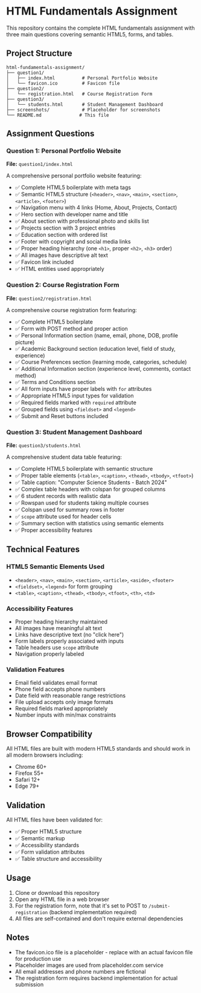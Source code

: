 # HTML Fundamentals Assignment

This repository contains the complete HTML fundamentals assignment with three main questions covering semantic HTML5, forms, and tables.

## Project Structure

```
html-fundamentals-assignment/
├── question1/
│   ├── index.html          # Personal Portfolio Website
│   └── favicon.ico         # Favicon file
├── question2/
│   └── registration.html   # Course Registration Form
├── question3/
│   └── students.html       # Student Management Dashboard
├── screenshots/            # Placeholder for screenshots
└── README.md              # This file
```

## Assignment Questions

### Question 1: Personal Portfolio Website
**File:** `question1/index.html`

A comprehensive personal portfolio website featuring:
- ✅ Complete HTML5 boilerplate with meta tags
- ✅ Semantic HTML5 structure (`<header>`, `<nav>`, `<main>`, `<section>`, `<article>`, `<footer>`)
- ✅ Navigation menu with 4 links (Home, About, Projects, Contact)
- ✅ Hero section with developer name and title
- ✅ About section with professional photo and skills list
- ✅ Projects section with 3 project entries
- ✅ Education section with ordered list
- ✅ Footer with copyright and social media links
- ✅ Proper heading hierarchy (one `<h1>`, proper `<h2>`, `<h3>` order)
- ✅ All images have descriptive alt text
- ✅ Favicon link included
- ✅ HTML entities used appropriately

### Question 2: Course Registration Form
**File:** `question2/registration.html`

A comprehensive course registration form featuring:
- ✅ Complete HTML5 boilerplate
- ✅ Form with POST method and proper action
- ✅ Personal Information section (name, email, phone, DOB, profile picture)
- ✅ Academic Background section (education level, field of study, experience)
- ✅ Course Preferences section (learning mode, categories, schedule)
- ✅ Additional Information section (experience level, comments, contact method)
- ✅ Terms and Conditions section
- ✅ All form inputs have proper labels with `for` attributes
- ✅ Appropriate HTML5 input types for validation
- ✅ Required fields marked with `required` attribute
- ✅ Grouped fields using `<fieldset>` and `<legend>`
- ✅ Submit and Reset buttons included

### Question 3: Student Management Dashboard
**File:** `question3/students.html`

A comprehensive student data table featuring:
- ✅ Complete HTML5 boilerplate with semantic structure
- ✅ Proper table elements (`<table>`, `<caption>`, `<thead>`, `<tbody>`, `<tfoot>`)
- ✅ Table caption: "Computer Science Students - Batch 2024"
- ✅ Complex table headers with colspan for grouped columns
- ✅ 6 student records with realistic data
- ✅ Rowspan used for students taking multiple courses
- ✅ Colspan used for summary rows in footer
- ✅ `scope` attribute used for header cells
- ✅ Summary section with statistics using semantic elements
- ✅ Proper accessibility features

## Technical Features

### HTML5 Semantic Elements Used
- `<header>`, `<nav>`, `<main>`, `<section>`, `<article>`, `<aside>`, `<footer>`
- `<fieldset>`, `<legend>` for form grouping
- `<table>`, `<caption>`, `<thead>`, `<tbody>`, `<tfoot>`, `<th>`, `<td>`

### Accessibility Features
- Proper heading hierarchy maintained
- All images have meaningful alt text
- Links have descriptive text (no "click here")
- Form labels properly associated with inputs
- Table headers use `scope` attribute
- Navigation properly labeled

### Validation Features
- Email field validates email format
- Phone field accepts phone numbers
- Date field with reasonable range restrictions
- File upload accepts only image formats
- Required fields marked appropriately
- Number inputs with min/max constraints

## Browser Compatibility
All HTML files are built with modern HTML5 standards and should work in all modern browsers including:
- Chrome 60+
- Firefox 55+
- Safari 12+
- Edge 79+

## Validation
All HTML files have been validated for:
- ✅ Proper HTML5 structure
- ✅ Semantic markup
- ✅ Accessibility standards
- ✅ Form validation attributes
- ✅ Table structure and accessibility

## Usage
1. Clone or download this repository
2. Open any HTML file in a web browser
3. For the registration form, note that it's set to POST to `/submit-registration` (backend implementation required)
4. All files are self-contained and don't require external dependencies

## Notes
- The favicon.ico file is a placeholder - replace with an actual favicon file for production use
- Placeholder images are used from placeholder.com service
- All email addresses and phone numbers are fictional
- The registration form requires backend implementation for actual submission
